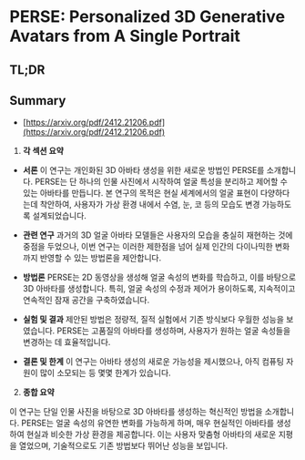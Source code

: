 # PERSE: Personalized 3D Generative Avatars from A Single Portrait
## TL;DR
## Summary
- [https://arxiv.org/pdf/2412.21206.pdf](https://arxiv.org/pdf/2412.21206.pdf)

1. **각 섹션 요약**

- **서론**
  이 연구는 개인화된 3D 아바타 생성을 위한 새로운 방법인 PERSE를 소개합니다. PERSE는 단 하나의 인물 사진에서 시작하여 얼굴 특성을 분리하고 제어할 수 있는 아바타를 만듭니다. 본 연구의 목적은 현실 세계에서의 얼굴 표현이 다양하다는데 착안하여, 사용자가 가상 환경 내에서 수염, 눈, 코 등의 모습도 변경 가능하도록 설계되었습니다.

- **관련 연구**
  과거의 3D 얼굴 아바타 모델들은 사용자의 모습을 충실히 재현하는 것에 중점을 두었으나, 이번 연구는 이러한 제한점을 넘어 실제 인간의 다이나믹한 변화까지 반영할 수 있는 방법론을 제안합니다.

- **방법론**
  PERSE는 2D 동영상을 생성해 얼굴 속성의 변화를 학습하고, 이를 바탕으로 3D 아바타를 생성합니다. 특히, 얼굴 속성의 수정과 제어가 용이하도록, 지속적이고 연속적인 잠재 공간을 구축하였습니다.

- **실험 및 결과**
  제안된 방법은 정량적, 질적 실험에서 기존 방식보다 우월한 성능을 보였습니다. PERSE는 고품질의 아바타를 생성하며, 사용자가 원하는 얼굴 속성들을 변경하는 데 효율적입니다. 

- **결론 및 한계**
  이 연구는 아바타 생성의 새로운 가능성을 제시했으나, 아직 컴퓨팅 자원이 많이 소모되는 등 몇몇 한계가 있습니다.

2. **종합 요약**

이 연구는 단일 인물 사진을 바탕으로 3D 아바타를 생성하는 혁신적인 방법을 소개합니다. PERSE는 얼굴 속성의 유연한 변화를 가능하게 하며, 매우 현실적인 아바타를 생성하여 현실과 비슷한 가상 환경을 제공합니다. 이는 사용자 맞춤형 아바타의 새로운 지평을 열었으며, 기술적으로도 기존 방법보다 뛰어난 성능을 보입니다.